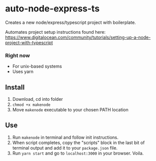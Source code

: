 # auto-node-express-ts
Creates a new node/express/typescript project with boilerplate.

Automates project setup instructions found here:  
https://www.digitalocean.com/community/tutorials/setting-up-a-node-project-with-typescript

### Right now
- For unix-based systems
- Uses yarn

## Install

1. Download, cd into folder
2. `chmod +x makenode`
3. Move `makenode` executable to your chosen PATH location

## Use

1. Run `makenode` in terminal and follow init instructions.
2. When script completes, copy the "scripts" block in the last bit of terminal output and add it to your `package.json` file.
3. Run `yarn start` and go to `localhost:3000` in your browser. Voila.
